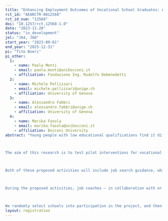 ```yaml
---
title: "Enhancing Employment Outcomes of Vocational School Graduates: A Pilot Intervention with Counselling and Training"
rct_id: "AEARCTR-0012568"
rct_id_num: "12568"
doi: "10.1257/rct.12568-1.0"
date: "2023-11-28"
status: "in_development"
jel: "J64, J68"
start_year: "2023-09-01"
end_year: "2025-12-31"
pi: "Tito Boeri"
pi_other:
  1:
    - name: Paola Monti
    - email: paola.monti@unibocconi.it
    - affiliation: Fondazione Ing. Rodolfo Debenedetti
  2:
    - name: Michele Pellizzari
    - email: michele.pellizzari@unige.ch
    - affiliation: University of Geneva
  3:
    - name: Alessandro Fabbri
    - email: alessandro.fabbri@unige.ch
    - affiliation: University of Geneva
  4:
    - name: Marika Fasola
    - email: marika.fasola@unibocconi.it
    - affiliation: Bocconi University
abstract: "Young people with low educational qualifications find it difficult to enter the labour market, especially in Italy. The problem of the transition from school to work is particularly serious for vocational school students, whose employment rates remain consistently lower than those of other school leavers. 

The aim of this research is to test pilot interventions for vocational schools aimed at improving access to employment for young graduates. Specifically, the project aims at implement and evaluate the impact of two different activities: a job counselling program for students (Treatment A) and a training program for teachers (Treatment B), both provided by private employment agencies. Activities are designed for final-year vocational school students and their teachers.

Both of these proposed activities will include job search guidance, which will be delivered by specialized job coaches with expertise in supporting young job seekers and a deep understanding of the local labour markets. The professionals responsible for conducting the counselling and training sessions will be supplied by Adecco, a leading private employment agency in Italy. 

During the proposed activities, job coaches – in collaboration with or through teachers – will provide practical information about the employment prospects of the students, the importance of specific skills, how to write an effective CV, how to search for a job, how to apply for a job and how to present themselves in a job interview. 

We randomly select schools into participation in the project, and then into the two treatment and control group. Finally, among schools assigned to the student treatment we randomly select a school track out of the six eligible ones."
layout: registration
---
```


